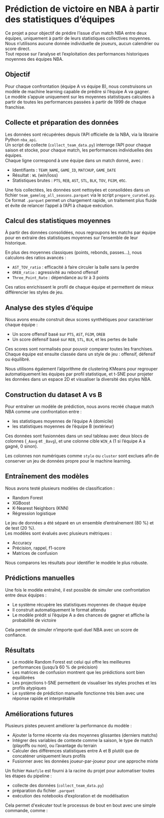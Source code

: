 # Prédiction de victoire en NBA à partir des statistiques d’équipes

Ce projet a pour objectif de prédire l’issue d’un match NBA entre deux équipes, uniquement à partir de leurs statistiques collectives moyennes.  
Nous n’utilisons aucune donnée individuelle de joueurs, aucun calendrier ou score direct.  
Tout repose sur l’analyse et l’exploitation des performances historiques moyennes des équipes NBA.

## Objectif

Pour chaque confrontation (équipe A vs équipe B), nous construisons un modèle de machine learning capable de prédire si l’équipe A va gagner.  
Le modèle s’appuie uniquement sur les moyennes statistiques calculées à partir de toutes les performances passées à partir de 1999 de chaque franchise.

## Collecte et préparation des données

Les données sont récupérées depuis l’API officielle de la NBA, via la librairie Python `nba_api`.  
Un script de collecte (`collect_team_data.py`) interroge l’API pour chaque saison et stocke, pour chaque match, les performances individuelles des équipes.  
Chaque ligne correspond à une équipe dans un match donné, avec :

- Identifiants : `TEAM_NAME`, `GAME_ID`, `MATCHUP`, `GAME_DATE`
- Résultat : `WL` (win/loss)
- Statistiques brutes : `PTS`, `REB`, `AST`, `STL`, `BLK`, `TOV`, `FG3M`, etc.

Une fois collectées, les données sont nettoyées et consolidées dans un fichier `team_gamelog_all_seasons.parquet` via le script `prepare_curated.py`.  
Ce format `.parquet` permet un chargement rapide, un traitement plus fluide et évite de relancer l’appel à l’API à chaque exécution.

## Calcul des statistiques moyennes

À partir des données consolidées, nous regroupons les matchs par équipe pour en extraire des statistiques moyennes sur l’ensemble de leur historique.

En plus des moyennes classiques (points, rebonds, passes...), nous calculons des ratios avancés :
- `AST_TOV_ratio` : efficacité à faire circuler la balle sans la perdre
- `OREB_ratio` : agressivité au rebond offensif
- `Three_Point_Rate` : dépendance au tir à 3 points

Ces ratios enrichissent le profil de chaque équipe et permettent de mieux différencier les styles de jeu.

## Analyse des styles d’équipe

Nous avons ensuite construit deux scores synthétiques pour caractériser chaque équipe :
- Un score offensif basé sur `PTS`, `AST`, `FG3M`, `OREB`
- Un score défensif basé sur `REB`, `STL`, `BLK`, et les pertes de balle

Ces scores sont normalisés pour pouvoir comparer toutes les franchises.  
Chaque équipe est ensuite classée dans un style de jeu : offensif, défensif ou équilibré.

Nous utilisons également l’algorithme de clustering KMeans pour regrouper automatiquement les équipes par profil statistique, et t-SNE pour projeter les données dans un espace 2D et visualiser la diversité des styles NBA.

## Construction du dataset A vs B

Pour entraîner un modèle de prédiction, nous avons recréé chaque match NBA comme une confrontation entre :
- les statistiques moyennes de l’équipe A (domicile)
- les statistiques moyennes de l’équipe B (extérieur)

Ces données sont fusionnées dans un seul tableau avec deux blocs de colonnes (`_Aavg` et `_Bavg`), et une colonne cible `WIN_A` (1 si l’équipe A a gagné, 0 sinon).

Les colonnes non numériques comme `style` ou `cluster` sont exclues afin de conserver un jeu de données propre pour le machine learning.

## Entraînement des modèles

Nous avons testé plusieurs modèles de classification :
- Random Forest
- XGBoost
- K-Nearest Neighbors (KNN)
- Régression logistique

Le jeu de données a été séparé en un ensemble d’entraînement (80 %) et de test (20 %).  
Les modèles sont évalués avec plusieurs métriques :
- Accuracy
- Précision, rappel, f1-score
- Matrices de confusion

Nous comparons les résultats pour identifier le modèle le plus robuste.

## Prédictions manuelles

Une fois le modèle entraîné, il est possible de simuler une confrontation entre deux équipes :
- Le système récupère les statistiques moyennes de chaque équipe
- Il construit automatiquement le format attendu
- Le modèle prédit si l’équipe A a des chances de gagner et affiche la probabilité de victoire

Cela permet de simuler n’importe quel duel NBA avec un score de confiance.

## Résultats

- Le modèle Random Forest est celui qui offre les meilleures performances (jusqu’à 60 % de précision)
- Les matrices de confusion montrent que les prédictions sont bien équilibrées
- Les projections t-SNE permettent de visualiser les styles proches et les profils atypiques
- Le système de prédiction manuelle fonctionne très bien avec une réponse rapide et interprétable

## Améliorations futures

Plusieurs pistes peuvent améliorer la performance du modèle :
- Ajouter la forme récente via des moyennes glissantes (derniers matchs)
- Intégrer des variables de contexte comme la saison, le type de match (playoffs ou non), ou l’avantage du terrain
- Calculer des différences statistiques entre A et B plutôt que de concaténer uniquement leurs profils
- Fusionner avec les données joueur-par-joueur pour une approche mixte

Un fichier `Makefile` est fourni à la racine du projet pour automatiser toutes les étapes du pipeline :  
- collecte des données (`collect_team_data.py`)
- préparation du fichier `.parquet`
- exécution des notebooks d’exploration et de modélisation

Cela permet d'exécuter tout le processus de bout en bout avec une simple commande, comme :